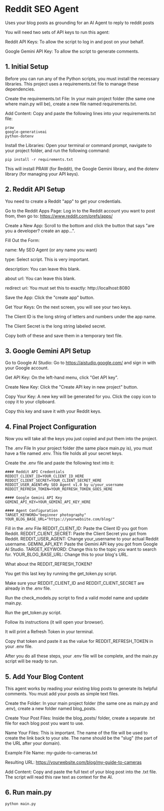 # Reddit SEO Agent
Uses your blog posts as grounding for an AI Agent to reply to reddit posts

You will need two sets of API keys to run this agent:

Reddit API Keys: To allow the script to log in and post on your behalf.

Google Gemini API Key: To allow the script to generate comments.

## 1. Initial Setup

Before you can run any of the Python scripts, you must install the necessary libraries. This project uses a requirements.txt file to manage these dependencies.

Create the requirements.txt File: In your main project folder (the same one where main.py will be), create a new file named requirements.txt.

Add Content: Copy and paste the following lines into your requirements.txt file:

```
praw
google-generativeai
python-dotenv
```
Install the Libraries: Open your terminal or command prompt, navigate to your project folder, and run the following command:

```pip install -r requirements.txt```

This will install PRAW (for Reddit), the Google Gemini library, and the dotenv library (for managing your API keys).

## 2. Reddit API Setup
You need to create a Reddit "app" to get your credentials.

Go to the Reddit Apps Page: Log in to the Reddit account you want to post from, then go to: https://www.reddit.com/prefs/apps/

Create a New App: Scroll to the bottom and click the button that says "are you a developer? create an app...".

Fill Out the Form:

name: My SEO Agent (or any name you want)

type: Select script. This is very important.

description: You can leave this blank.

about url: You can leave this blank.

redirect uri: You must set this to exactly: http://localhost:8080

Save the App: Click the "create app" button.

Get Your Keys: On the next screen, you will see your two keys.

The Client ID is the long string of letters and numbers under the app name.

The Client Secret is the long string labeled secret.

Copy both of these and save them in a temporary text file.

## 3. Google Gemini API Setup
Go to Google AI Studio: Go to https://aistudio.google.com/ and sign in with your Google account.

Get API Key: On the left-hand menu, click "Get API key".

Create New Key: Click the "Create API key in new project" button.

Copy Your Key: A new key will be generated for you. Click the copy icon to copy it to your clipboard.

Copy this key and save it with your Reddit keys.

## 4. Final Project Configuration
Now you will take all the keys you just copied and put them into the project.

The .env File
In your project folder (the same place main.py is), you must have a file named .env. This file holds all your secret keys.

Create the .env file and paste the following text into it:
```
#### Reddit API Credentials
REDDIT_CLIENT_ID=YOUR_CLIENT_ID_HERE
REDDIT_CLIENT_SECRET=YOUR_CLIENT_SECRET_HERE
REDDIT_USER_AGENT=My SEO Agent v1.0 by u/your_username
REDDIT_REFRESH_TOKEN=YOUR_REFRESH_TOKEN_GOES_HERE

#### Google Gemini API Key
GEMINI_API_KEY=YOUR_GEMINI_API_KEY_HERE

#### Agent Configuration
TARGET_KEYWORD="beginner photography"
YOUR_BLOG_BASE_URL="https://yourwebsite.com/blog/"

```
Fill in the .env File
REDDIT_CLIENT_ID: Paste the Client ID you got from Reddit.
REDDIT_CLIENT_SECRET: Paste the Client Secret you got from Reddit.
REDDIT_USER_AGENT: Change your_username to your actual Reddit username.
GEMINI_API_KEY: Paste the Gemini API key you got from Google AI Studio.
TARGET_KEYWORD: Change this to the topic you want to search for.
YOUR_BLOG_BASE_URL: Change this to your blog's URL.


What about the REDDIT_REFRESH_TOKEN?

You get this last key by running the get_token.py script.

Make sure your REDDIT_CLIENT_ID and REDDIT_CLIENT_SECRET are already in the .env file.

Run the check_models.py script to find a valid model name and update main.py.

Run the get_token.py script.

Follow its instructions (it will open your browser).

It will print a Refresh Token in your terminal.

Copy that token and paste it as the value for REDDIT_REFRESH_TOKEN in your .env file.

After you do all these steps, your .env file will be complete, and the main.py script will be ready to run.

## 5.  Add Your Blog Content

This agent works by reading your existing blog posts to generate its helpful comments. You must add your posts as simple text files.

Create the Folder: In your main project folder (the same one as main.py and .env), create a new folder named blog_posts.

Create Your Post Files: Inside the blog_posts/ folder, create a separate .txt file for each blog post you want to use.

Name Your Files: This is important. The name of the file will be used to create the link back to your site. The name should be the "slug" (the part of the URL after your domain).

Example File Name: my-guide-to-cameras.txt

Resulting URL: https://yourwebsite.com/blog/my-guide-to-cameras

Add Content: Copy and paste the full text of your blog post into the .txt file. The script will read this raw text as context for the AI.

## 6. Run main.py

```
python main.py
```
